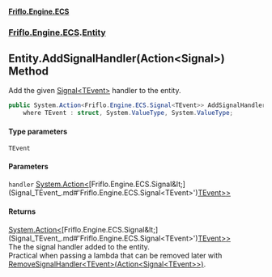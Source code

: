 #### [Friflo.Engine.ECS](index.md#'index')
### [Friflo.Engine.ECS](Friflo.Engine.ECS.md#'Friflo.Engine.ECS').[Entity](Entity.md#'Friflo.Engine.ECS.Entity')

## Entity.AddSignalHandler<TEvent>(Action<Signal<TEvent>>) Method

Add the given [Signal&lt;TEvent&gt;](Signal_TEvent_.md#'Friflo.Engine.ECS.Signal<TEvent>') handler to the entity.

```csharp
public System.Action<Friflo.Engine.ECS.Signal<TEvent>> AddSignalHandler<TEvent>(System.Action<Friflo.Engine.ECS.Signal<TEvent>> handler)
    where TEvent : struct, System.ValueType, System.ValueType;
```
#### Type parameters

<a name='Friflo.Engine.ECS.Entity.AddSignalHandler_TEvent_(System.Action_Friflo.Engine.ECS.Signal_TEvent__).TEvent'></a>

`TEvent`
#### Parameters

<a name='Friflo.Engine.ECS.Entity.AddSignalHandler_TEvent_(System.Action_Friflo.Engine.ECS.Signal_TEvent__).handler'></a>

`handler` [System.Action&lt;](https://docs.microsoft.com/en-us/dotnet/api/System.Action-1#'System.Action`1')[Friflo.Engine.ECS.Signal&lt;](Signal_TEvent_.md#'Friflo.Engine.ECS.Signal<TEvent>')[TEvent](Entity.AddSignalHandler_TEvent_(Action_Signal_TEvent__).md#Friflo.Engine.ECS.Entity.AddSignalHandler_TEvent_(System.Action_Friflo.Engine.ECS.Signal_TEvent__).TEvent#'Friflo.Engine.ECS.Entity.AddSignalHandler<TEvent>(System.Action<Friflo.Engine.ECS.Signal<TEvent>>).TEvent')[&gt;](Signal_TEvent_.md#'Friflo.Engine.ECS.Signal<TEvent>')[&gt;](https://docs.microsoft.com/en-us/dotnet/api/System.Action-1#'System.Action`1')

#### Returns
[System.Action&lt;](https://docs.microsoft.com/en-us/dotnet/api/System.Action-1#'System.Action`1')[Friflo.Engine.ECS.Signal&lt;](Signal_TEvent_.md#'Friflo.Engine.ECS.Signal<TEvent>')[TEvent](Entity.AddSignalHandler_TEvent_(Action_Signal_TEvent__).md#Friflo.Engine.ECS.Entity.AddSignalHandler_TEvent_(System.Action_Friflo.Engine.ECS.Signal_TEvent__).TEvent#'Friflo.Engine.ECS.Entity.AddSignalHandler<TEvent>(System.Action<Friflo.Engine.ECS.Signal<TEvent>>).TEvent')[&gt;](Signal_TEvent_.md#'Friflo.Engine.ECS.Signal<TEvent>')[&gt;](https://docs.microsoft.com/en-us/dotnet/api/System.Action-1#'System.Action`1')  
The the signal handler added to the entity.<br/>
            Practical when passing a lambda that can be removed later with [RemoveSignalHandler&lt;TEvent&gt;(Action&lt;Signal&lt;TEvent&gt;&gt;)](Entity.RemoveSignalHandler_TEvent_(Action_Signal_TEvent__).md#'Friflo.Engine.ECS.Entity.RemoveSignalHandler<TEvent>(System.Action<Friflo.Engine.ECS.Signal<TEvent>>)').